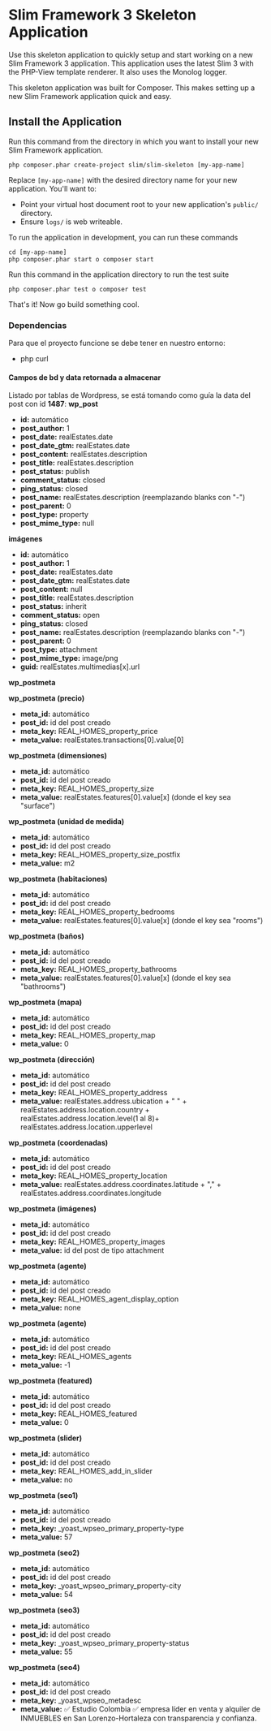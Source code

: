 # Slim Framework 3 Skeleton Application

Use this skeleton application to quickly setup and start working on a new Slim Framework 3 application. This application uses the latest Slim 3 with the PHP-View template renderer. It also uses the Monolog logger.

This skeleton application was built for Composer. This makes setting up a new Slim Framework application quick and easy.

## Install the Application

Run this command from the directory in which you want to install your new Slim Framework application.

    php composer.phar create-project slim/slim-skeleton [my-app-name]

Replace `[my-app-name]` with the desired directory name for your new application. You'll want to:

* Point your virtual host document root to your new application's `public/` directory.
* Ensure `logs/` is web writeable.

To run the application in development, you can run these commands 

    cd [my-app-name]
    php composer.phar start o composer start

Run this command in the application directory to run the test suite

    php composer.phar test o composer test

That's it! Now go build something cool.

### Dependencias

Para que el proyecto funcione se debe tener en nuestro entorno:

* php curl

#### Campos de bd y data retornada a almacenar

Listado por tablas de Wordpress, se está tomando como guía la data del post con id **1487**:
**wp_post**

* **id:** automático
* **post_author:** 1
* **post_date:** realEstates.date
* **post_date_gtm:** realEstates.date
* **post_content:** realEstates.description
* **post_title:** realEstates.description
* **post_status:** publish
* **comment_status:** closed
* **ping_status:** closed
* **post_name:** realEstates.description (reemplazando blanks con "-")
* **post_parent:** 0
* **post_type:** property
* **post_mime_type:** null

**imágenes**
* **id:** automático
* **post_author:** 1
* **post_date:** realEstates.date
* **post_date_gtm:** realEstates.date
* **post_content:** null
* **post_title:** realEstates.description
* **post_status:** inherit
* **comment_status:** open
* **ping_status:** closed
* **post_name:** realEstates.description (reemplazando blanks con "-")
* **post_parent:** 0
* **post_type:** attachment
* **post_mime_type:** image/png
* **guid:** realEstates.multimedias[x].url


**wp_postmeta**

**wp_postmeta (precio)**
* **meta_id:** automático
* **post_id:** id del post creado
* **meta_key:** REAL_HOMES_property_price
* **meta_value:** realEstates.transactions[0].value[0]

**wp_postmeta (dimensiones)**
* **meta_id:** automático
* **post_id:** id del post creado
* **meta_key:** REAL_HOMES_property_size
* **meta_value:** realEstates.features[0].value[x] (donde el key sea "surface")

**wp_postmeta (unidad de medida)**
* **meta_id:** automático
* **post_id:** id del post creado
* **meta_key:** REAL_HOMES_property_size_postfix
* **meta_value:** m2

**wp_postmeta (habitaciones)**
* **meta_id:** automático
* **post_id:** id del post creado
* **meta_key:** REAL_HOMES_property_bedrooms
* **meta_value:** realEstates.features[0].value[x] (donde el key sea "rooms")

**wp_postmeta (baños)**
* **meta_id:** automático
* **post_id:** id del post creado
* **meta_key:** REAL_HOMES_property_bathrooms
* **meta_value:** realEstates.features[0].value[x] (donde el key sea "bathrooms")

**wp_postmeta (mapa)**
* **meta_id:** automático
* **post_id:** id del post creado
* **meta_key:** REAL_HOMES_property_map
* **meta_value:** 0

**wp_postmeta (dirección)**
* **meta_id:** automático
* **post_id:** id del post creado
* **meta_key:** REAL_HOMES_property_address
* **meta_value:** realEstates.address.ubication + " " + realEstates.address.location.country + realEstates.address.location.level(1 al 8)+ realEstates.address.location.upperlevel

**wp_postmeta (coordenadas)**
* **meta_id:** automático
* **post_id:** id del post creado
* **meta_key:** REAL_HOMES_property_location
* **meta_value:** realEstates.address.coordinates.latitude + "," + realEstates.address.coordinates.longitude

**wp_postmeta (imágenes)**
* **meta_id:** automático
* **post_id:** id del post creado
* **meta_key:** REAL_HOMES_property_images
* **meta_value:** id del post de tipo attachment 

**wp_postmeta (agente)**
* **meta_id:** automático
* **post_id:** id del post creado
* **meta_key:** REAL_HOMES_agent_display_option
* **meta_value:** none

**wp_postmeta (agente)**
* **meta_id:** automático
* **post_id:** id del post creado
* **meta_key:** REAL_HOMES_agents
* **meta_value:** -1

**wp_postmeta (featured)**
* **meta_id:** automático
* **post_id:** id del post creado
* **meta_key:** REAL_HOMES_featured
* **meta_value:** 0

**wp_postmeta (slider)**
* **meta_id:** automático
* **post_id:** id del post creado
* **meta_key:** REAL_HOMES_add_in_slider
* **meta_value:** no

**wp_postmeta (seo1)**
* **meta_id:** automático
* **post_id:** id del post creado
* **meta_key:** _yoast_wpseo_primary_property-type
* **meta_value:** 57

**wp_postmeta (seo2)**
* **meta_id:** automático
* **post_id:** id del post creado
* **meta_key:** _yoast_wpseo_primary_property-city
* **meta_value:** 54

**wp_postmeta (seo3)**
* **meta_id:** automático
* **post_id:** id del post creado
* **meta_key:** _yoast_wpseo_primary_property-status
* **meta_value:** 55

**wp_postmeta (seo4)**
* **meta_id:** automático
* **post_id:** id del post creado
* **meta_key:** _yoast_wpseo_metadesc
* **meta_value:** ✅ Estudio Colombia ✅ empresa líder en venta y alquiler de INMUEBLES en San Lorenzo-Hortaleza con transparencia y confianza.
